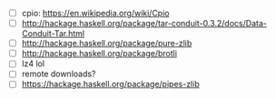 - [ ] cpio: https://en.wikipedia.org/wiki/Cpio
- [ ] http://hackage.haskell.org/package/tar-conduit-0.3.2/docs/Data-Conduit-Tar.html
- [ ] http://hackage.haskell.org/package/pure-zlib
- [ ] http://hackage.haskell.org/package/brotli
- [ ] lz4 lol
- [ ] remote downloads?
- [ ] https://hackage.haskell.org/package/pipes-zlib
